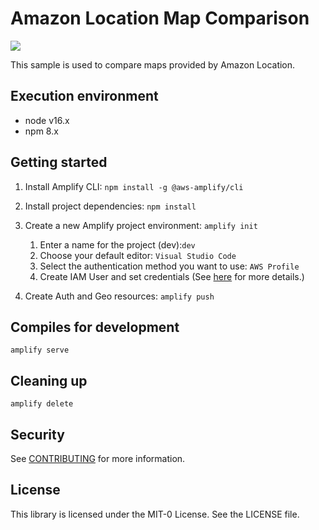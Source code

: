 # Amazon Location Map Comparison
![](./image/demo.gif)

This sample is used to compare maps provided by Amazon Location.
## Execution environment
* node v16.x
* npm 8.x

## Getting started
1. Install Amplify CLI: `npm install -g @aws-amplify/cli`
1. Install project dependencies: `npm install`
1. Create a new Amplify project environment: `amplify init`
    
    1. Enter a name for the project (dev):`dev` 
    1. Choose your default editor: `Visual Studio Code`
    1. Select the authentication method you want to use: `AWS Profile`
    1. Create IAM User and set credentials (See [here](https://docs.amplify.aws/cli/start/install/#option-2-follow-the-instructions) for more details.)
1. Create Auth and Geo resources: `amplify push`

## Compiles for development
```
amplify serve
```

## Cleaning up
```
amplify delete
```

## Security
See [CONTRIBUTING](https://github.com/aws-samples/amazon-location-samples/blob/main/CONTRIBUTING.md) for more information.

## License
This library is licensed under the MIT-0 License. See the LICENSE file.
